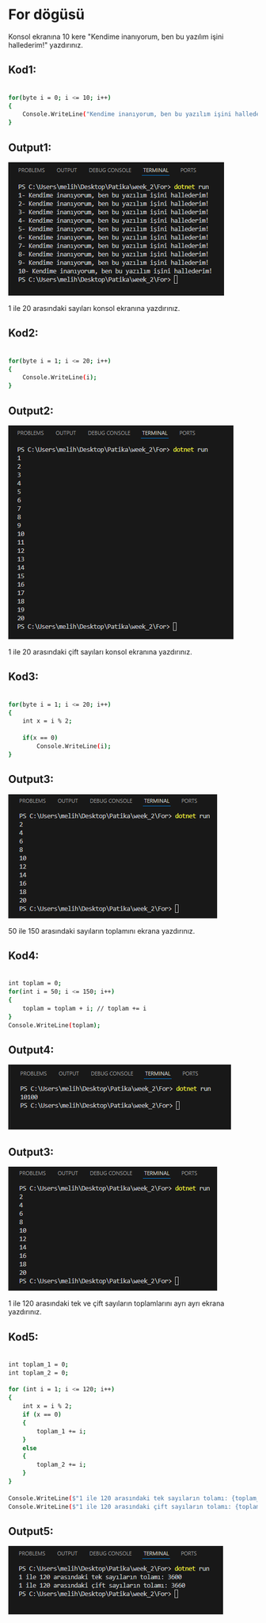 # For dögüsü

Konsol ekranına 10 kere "Kendime inanıyorum, ben bu yazılım işini hallederim!" yazdırınız.
## Kod1:
```bash

for(byte i = 0; i <= 10; i++)
{
    Console.WriteLine("Kendime inanıyorum, ben bu yazılım işini hallederim!");
}

```

## Output1:
![](img/code1.png)


1 ile 20 arasındaki sayıları konsol ekranına yazdırınız.
## Kod2:
```bash

for(byte i = 1; i <= 20; i++)
{
    Console.WriteLine(i);
}

```

## Output2:
![](img/code2.png)


1 ile 20 arasındaki çift sayıları konsol ekranına yazdırınız.
## Kod3:
```bash

for(byte i = 1; i <= 20; i++)
{
    int x = i % 2;

    if(x == 0)
        Console.WriteLine(i);
}

```

## Output3:
![](img/code3.png)


50 ile 150 arasındaki sayıların toplamını ekrana yazdırınız.
## Kod4:
```bash

int toplam = 0;
for(int i = 50; i <= 150; i++)
{
    toplam = toplam + i; // toplam += i
}
Console.WriteLine(toplam);

```

## Output4:
![](img/code4.png)


## Output3:
![](img/code3.png)


1 ile 120 arasındaki tek ve çift sayıların toplamlarını ayrı ayrı ekrana yazdırınız.
## Kod5:
```bash

int toplam_1 = 0; 
int toplam_2 = 0;

for (int i = 1; i <= 120; i++)
{
    int x = i % 2;
    if (x == 0)
    {
        toplam_1 += i;
    }
    else
    {
        toplam_2 += i;
    }
}

Console.WriteLine($"1 ile 120 arasındaki tek sayıların tolamı: {toplam_2}");
Console.WriteLine($"1 ile 120 arasındaki çift sayıların tolamı: {toplam_1}");

```

## Output5:
![](img/code5.png)